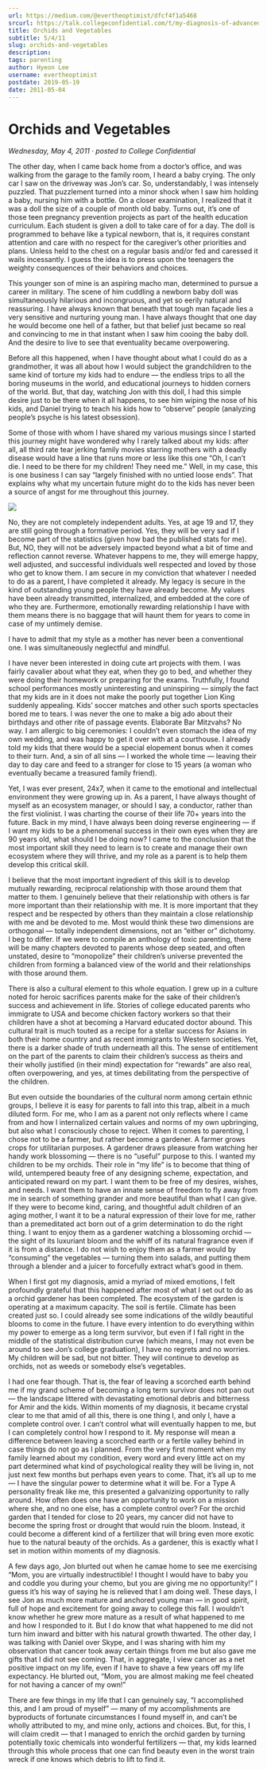 ```yaml
---
url: https://medium.com/@evertheoptimist/dfcf4f1a5468
srcurl: https://talk.collegeconfidential.com/t/my-diagnosis-of-advanced-cancer-how-to-help-my-kids/1013554/590
title: Orchids and Vegetables
subtitle: 5/4/11
slug: orchids-and-vegetables
description: 
tags: parenting
author: Hyeon Lee
username: evertheoptimist
postdate: 2019-05-19
date: 2011-05-04
---
```


# Orchids and Vegetables

*Wednesday, May 4, 2011*
&middot;
*posted to College Confidential*

The other day, when I came back home from a doctor’s office, and was walking from the garage to the family room, I heard a baby crying. The only car I saw on the driveway was Jon’s car. So, understandably, I was intensely puzzled. That puzzlement turned into a minor shock when I saw him holding a baby, nursing him with a bottle. On a closer examination, I realized that it was a doll the size of a couple of month old baby. Turns out, it’s one of those teen pregnancy prevention projects as part of the health education curriculum. Each student is given a doll to take care of for a day. The doll is programmed to behave like a typical newborn, that is, it requires constant attention and care with no respect for the caregiver’s other priorities and plans. Unless held to the chest on a regular basis and/or fed and caressed it wails incessantly. I guess the idea is to press upon the teenagers the weighty consequences of their behaviors and choices.

This younger son of mine is an aspiring macho man, determined to pursue a career in military. The scene of him cuddling a newborn baby doll was simultaneously hilarious and incongruous, and yet so eerily natural and reassuring. I have always known that beneath that tough man façade lies a very sensitive and nurturing young man. I have always thought that one day he would become one hell of a father, but that belief just became so real and convincing to me in that instant when I saw him cooing the baby doll. And the desire to live to see that eventuality became overpowering.

Before all this happened, when I have thought about what I could do as a grandmother, it was all about how I would subject the grandchildren to the same kind of torture my kids had to endure — the endless trips to all the boring museums in the world, and educational journeys to hidden corners of the world. But, that day, watching Jon with this doll, I had this simple desire just to be there when it all happens, to see him wiping the nose of his kids, and Daniel trying to teach his kids how to “observe” people (analyzing people’s psyche is his latest obsession).

Some of those with whom I have shared my various musings since I started this journey might have wondered why I rarely talked about my kids: after all, all third rate tear jerking family movies starring mothers with a deadly disease would have a line that runs more or less like this one “Oh, I can’t die. I need to be there for my children! They need me.” Well, in my case, this is one business I can say “largely finished with no untied loose ends”. That explains why what my uncertain future might do to the kids has never been a source of angst for me throughout this journey.

![](./assets/1*DhcpsiliNbeElH4mB2dsDQ.png)

No, they are not completely independent adults. Yes, at age 19 and 17, they are still going through a formative period. Yes, they will be very sad if I become part of the statistics (given how bad the published stats for me). But, NO, they will not be adversely impacted beyond what a bit of time and reflection cannot reverse. Whatever happens to me, they will emerge happy, well adjusted, and successful individuals well respected and loved by those who get to know them. I am secure in my conviction that whatever I needed to do as a parent, I have completed it already. My legacy is secure in the kind of outstanding young people they have already become. My values have been already transmitted, internalized, and embedded at the core of who they are. Furthermore, emotionally rewarding relationship I have with them means there is no baggage that will haunt them for years to come in case of my untimely demise.

I have to admit that my style as a mother has never been a conventional one. I was simultaneously neglectful and mindful.

I have never been interested in doing cute art projects with them. I was fairly cavalier about what they eat, when they go to bed, and whether they were doing their homework or preparing for the exams. Truthfully, I found school performances mostly uninteresting and uninspiring — simply the fact that my kids are in it does not make the poorly put together Lion King suddenly appealing. Kids’ soccer matches and other such sports spectacles bored me to tears. I was never the one to make a big ado about their birthdays and other rite of passage events. Elaborate Bar Mitzvahs? No way. I am allergic to big ceremonies: I couldn’t even stomach the idea of my own wedding, and was happy to get it over with at a courthouse. I already told my kids that there would be a special elopement bonus when it comes to their turn. And, a sin of all sins — I worked the whole time — leaving their day to day care and feed to a stranger for close to 15 years (a woman who eventually became a treasured family friend).

Yet, I was ever present, 24x7, when it came to the emotional and intellectual environment they were growing up in. As a parent, I have always thought of myself as an ecosystem manager, or should I say, a conductor, rather than the first violinist. I was charting the course of their life 70+ years into the future. Back in my mind, I have always been doing reverse engineering — if I want my kids to be a phenomenal success in their own eyes when they are 90 years old, what should I be doing now? I came to the conclusion that the most important skill they need to learn is to create and manage their own ecosystem where they will thrive, and my role as a parent is to help them develop this critical skill.

I believe that the most important ingredient of this skill is to develop mutually rewarding, reciprocal relationship with those around them that matter to them. I genuinely believe that their relationship with others is far more important than their relationship with me. It is more important that they respect and be respected by others than they maintain a close relationship with me and be devoted to me. Most would think these two dimensions are orthogonal — totally independent dimensions, not an “either or” dichotomy. I beg to differ. If we were to compile an anthology of toxic parenting, there will be many chapters devoted to parents whose deep seated, and often unstated, desire to “monopolize” their children’s universe prevented the children from forming a balanced view of the world and their relationships with those around them.

There is also a cultural element to this whole equation. I grew up in a culture noted for heroic sacrifices parents make for the sake of their children’s success and achievement in life. Stories of college educated parents who immigrate to USA and become chicken factory workers so that their children have a shot at becoming a Harvard educated doctor abound. This cultural trait is much touted as a recipe for a stellar success for Asians in both their home country and as recent immigrants to Western societies. Yet, there is a darker shade of truth underneath all this. The sense of entitlement on the part of the parents to claim their children’s success as theirs and their wholly justified (in their mind) expectation for “rewards” are also real, often overpowering, and yes, at times debilitating from the perspective of the children.

But even outside the boundaries of the cultural norm among certain ethnic groups, I believe it is easy for parents to fall into this trap, albeit in a much diluted form. For me, who I am as a parent not only reflects where I came from and how I internalized certain values and norms of my own upbringing, but also what I consciously chose to reject. When it comes to parenting, I chose not to be a farmer, but rather become a gardener. A farmer grows crops for utilitarian purposes. A gardener draws pleasure from watching her handy work blossoming — there is no “useful” purpose to this. I wanted my children to be my orchids. Their role in “my life” is to become that thing of wild, untempered beauty free of any designing scheme, expectation, and anticipated reward on my part. I want them to be free of my desires, wishes, and needs. I want them to have an innate sense of freedom to fly away from me in search of something grander and more beautiful than what I can give. If they were to become kind, caring, and thoughtful adult children of an aging mother, I want it to be a natural expression of their love for me, rather than a premeditated act born out of a grim determination to do the right thing. I want to enjoy them as a gardener watching a blossoming orchid — the sight of its luxuriant bloom and the whiff of its natural fragrance even if it is from a distance. I do not wish to enjoy them as a farmer would by “consuming” the vegetables — turning them into salads, and putting them through a blender and a juicer to forcefully extract what’s good in them.

When I first got my diagnosis, amid a myriad of mixed emotions, I felt profoundly grateful that this happened after most of what I set out to do as a orchid gardener has been completed. The ecosystem of the garden is operating at a maximum capacity. The soil is fertile. Climate has been created just so. I could already see some indications of the wildly beautiful blooms to come in the future. I have every intention to do everything within my power to emerge as a long term survivor, but even if I fall right in the middle of the statistical distribution curve (which means, I may not even be around to see Jon’s college graduation), I have no regrets and no worries. My children will be sad, but not bitter. They will continue to develop as orchids, not as weeds or somebody else’s vegetables.

I had one fear though. That is, the fear of leaving a scorched earth behind me if my grand scheme of becoming a long term survivor does not pan out — the landscape littered with devastating emotional debris and bitterness for Amir and the kids. Within moments of my diagnosis, it became crystal clear to me that amid of all this, there is one thing I, and only I, have a complete control over. I can’t control what will eventually happen to me, but I can completely control how I respond to it. My response will mean a difference between leaving a scorched earth or a fertile valley behind in case things do not go as I planned. From the very first moment when my family learned about my condition, every word and every little act on my part determined what kind of psychological reality they will be living in, not just next few months but perhaps even years to come. That, it’s all up to me — I have the singular power to determine what it will be. For a Type A personality freak like me, this presented a galvanizing opportunity to rally around. How often does one have an opportunity to work on a mission where she, and no one else, has a complete control over? For the orchid garden that I tended for close to 20 years, my cancer did not have to become the spring frost or drought that would ruin the bloom. Instead, it could become a different kind of a fertilizer that will bring even more exotic hue to the natural beauty of the orchids. As a gardener, this is exactly what I set in motion within moments of my diagnosis.

A few days ago, Jon blurted out when he camae home to see me exercising “Mom, you are virtually indestructible! I thought I would have to baby you and coddle you during your chemo, but you are giving me no opportunity!” I guess it’s his way of saying he is relieved that I am doing well. These days, I see Jon as much more mature and anchored young man — in good spirit, full of hope and excitement for going away to college this fall. I wouldn’t know whether he grew more mature as a result of what happened to me and how I responded to it. But I do know that what happened to me did not turn him inward and bitter with his natural growth thwarted. The other day, I was talking with Daniel over Skype, and I was sharing with him my observation that cancer took away certain things from me but also gave me gifts that I did not see coming. That, in aggregate, I view cancer as a net positive impact on my life, even if I have to shave a few years off my life expectancy. He blurted out, “Mom, you are almost making me feel cheated for not having a cancer of my own!”

There are few things in my life that I can genuinely say, “I accomplished this, and I am proud of myself” — many of my accomplishments are byproducts of fortunate circumstances I found myself in, and can’t be wholly attributed to my, and mine only, actions and choices. But, for this, I will claim credit — that I managed to enrich the orchid garden by turning potentially toxic chemicals into wonderful fertilizers — that, my kids learned through this whole process that one can find beauty even in the worst train wreck if one knows which debris to lift to find it.
